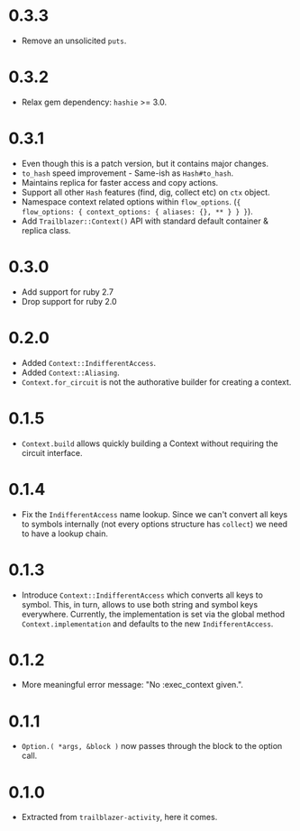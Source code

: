 # 0.3.3

* Remove an unsolicited `puts`.

# 0.3.2

* Relax gem dependency: `hashie` >= 3.0.

# 0.3.1

* Even though this is a patch version, but it contains major changes.
* `to_hash` speed improvement - Same-ish as `Hash#to_hash`.
* Maintains replica for faster access and copy actions.
* Support all other `Hash` features (find, dig, collect etc) on `ctx` object.
* Namespace context related options within `flow_options`. (`{ flow_options: { context_options: { aliases: {}, ** } } }`).
* Add `Trailblazer::Context()` API with standard default container & replica class.

# 0.3.0
* Add support for ruby 2.7
* Drop support for ruby 2.0

# 0.2.0

* Added `Context::IndifferentAccess`.
* Added `Context::Aliasing`.
* `Context.for_circuit` is not the authorative builder for creating a context.

# 0.1.5

* `Context.build` allows quickly building a Context without requiring the circuit interface.

# 0.1.4

* Fix the `IndifferentAccess` name lookup. Since we can't convert all keys to symbols internally (not every options structure has `collect`) we need to have a lookup chain.

# 0.1.3

* Introduce `Context::IndifferentAccess` which converts all keys to symbol. This, in turn, allows to use both string and symbol keys everywhere. Currently, the implementation is set via the global method `Context.implementation` and defaults to the new `IndifferentAccess`.

# 0.1.2

* More meaningful error message: "No :exec_context given.".

# 0.1.1

* `Option.( *args, &block )` now passes through the block to the option call.

# 0.1.0

* Extracted from `trailblazer-activity`, here it comes.
